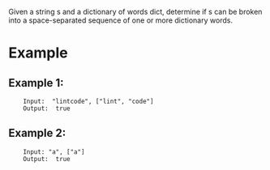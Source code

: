 Given a string s and a dictionary of words dict, determine if s can be broken into a space-separated sequence of one or more dictionary words.

# Example
## Example 1:
```
    Input:  "lintcode", ["lint", "code"]
	Output:  true
```
## Example 2:
```
    Input: "a", ["a"]
	Output:  true
```
